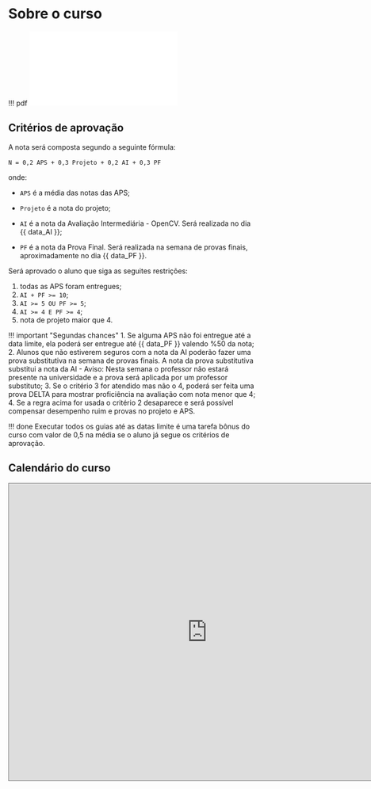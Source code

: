 <style>
section.progress-section.show {
    width: 1024px;
}


section.progress-section.show iframe {
    width: 100%;
    height: 80vh;
}

</style>


# Sobre o curso

!!! pdf
    ![](slides.pdf)


## Critérios de aprovação

A nota será composta segundo a seguinte fórmula:

```
N = 0,2 APS + 0,3 Projeto + 0,2 AI + 0,3 PF
```
onde:

* `APS` é a média das notas das APS;

* `Projeto` é a nota do projeto;

* `AI` é a nota da Avaliação Intermediária - OpenCV. Será realizada no dia {{ data_AI }};

* `PF` é a nota da Prova Final. Será realizada na semana de provas finais, 
aproximadamente no dia {{ data_PF }}.

Será aprovado o aluno que siga as seguites restrições:

1. todas as APS foram entregues;
2. `AI + PF >= 10`;
3. `AI >= 5 OU PF >= 5`;
4. `AI >= 4 E PF >= 4`;
5. nota de projeto maior que 4.

!!! important "Segundas chances"
    1. Se alguma APS não foi entregue até a data limite, ela poderá ser entregue até {{ data_PF }} valendo %50 da nota;
    2. Alunos que não estiverem seguros com a nota da AI poderão fazer uma prova substitutiva na semana de provas finais. A nota da prova substitutiva substitui a nota da AI - Aviso: Nesta semana o professor não estará presente na universidade e a prova será aplicada por um professor substituto;
    3. Se o critério 3 for atendido mas não o 4, poderá ser feita uma prova DELTA para mostrar proficiência na avaliação com nota menor que 4;
    4. Se a regra acima for usada o critério 2 desaparece e será possível compensar desempenho ruim e provas no projeto e APS.

!!! done
    Executar todos os guias até as datas limite é uma tarefa bônus do curso com valor de 0,5 na média se o aluno já segue os critérios de aprovação.

## Calendário do curso

<iframe src="https://calendar.google.com/calendar/u/0?cid=NDg1NWI1MGU4NjU4MWY5OGI4NmRmNmJkN2ZiNzY0YjAyMjgwZjY4ZWM2MzBjZWIwNDU2ZTMwMzNmMTk4MjFjN0Bncm91cC5jYWxlbmRhci5nb29nbGUuY29t" style="border:solid 1px #777" width="800" height="600" frameborder="0" scrolling="no"></iframe>



